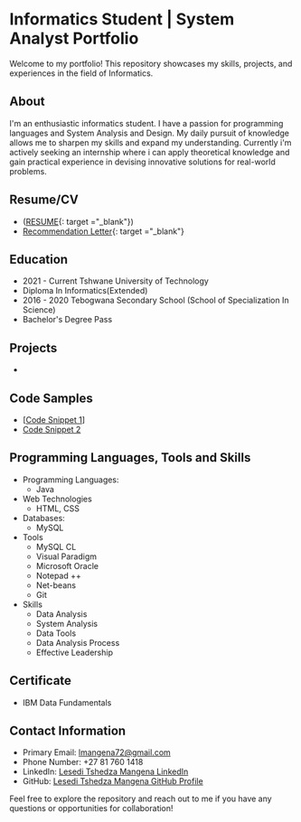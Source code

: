 # Informatics Student | System Analyst Portfolio

Welcome to my portfolio! This repository showcases my skills, projects, and experiences in the field of Informatics.

## About
I'm an enthusiastic informatics student. I have a passion for programming languages and System Analysis and Design. My daily pursuit of knowledge allows me to sharpen my skills and expand my understanding. Currently i'm actively seeking an internship where i can apply theoretical knowledge and gain practical experience in devising innovative solutions for real-world problems.

## Resume/CV <a name="resume"></a>
- ([RESUME](<LT MANGENA RESUME.pdf>){: target ="_blank"})
- [Recommendation Letter](<Recommendation Letter.pdf>){: target ="_blank"}

## Education
- 2021 - Current Tshwane University of Technology
- Diploma In Informatics(Extended)
- 2016 - 2020 Tebogwana Secondary School (School of Specialization In Science)
-  Bachelor's Degree Pass

## Projects <a name="projects"></a>

-

## Code Samples <a name="code-samples"></a>

- [[Code Snippet 1](#)]
- [Code Snippet 2](#)

## Programming Languages, Tools and Skills <a name="skills-and-technologies"></a>

- Programming Languages:
  - Java
- Web Technologies
  - HTML, CSS
- Databases:
  - MySQL
- Tools
  - MySQL CL
  - Visual Paradigm
  - Microsoft Oracle
  - Notepad ++
  - Net-beans
  - Git
- Skills
  - Data Analysis
  - System Analysis
  - Data Tools
  - Data Analysis Process
  - Effective Leadership

## Certificate
- IBM Data Fundamentals

## Contact Information <a name="contact-information"></a>

- Primary Email: lmangena72@gmail.com
- Phone Number: +27 81 760 1418
- LinkedIn: [Lesedi Tshedza Mangena LinkedIn](https://www.linkedin.com/in/lt-mangena/)
- GitHub: [Lesedi Tshedza Mangena GitHub Profile](https://github.com/lmangena72)

Feel free to explore the repository and reach out to me if you have any questions or opportunities for collaboration!
